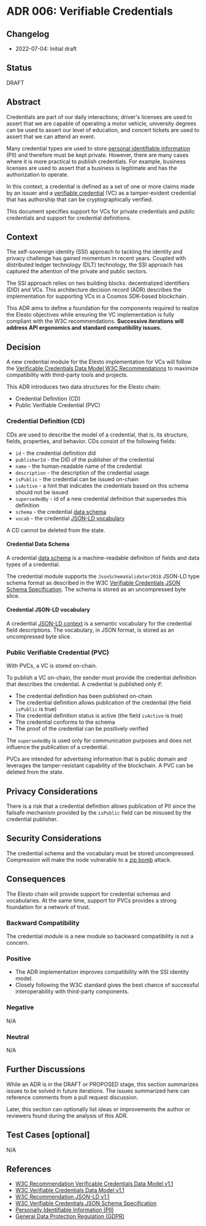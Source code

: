 # ADR 006: Verifiable Credentials

## Changelog

- 2022-07-04: Initial draft

## Status

DRAFT

## Abstract

Credentials are part of our daily interactions; driver's licenses are used to assert that we are capable of operating a motor vehicle, university degrees can be used to assert our level of education, and concert tickets are used to assert that we can attend an event.

Many credential types are used to store [personal identifiable information](https://en.wikipedia.org/wiki/Personal_data) (PII) and therefore must be kept private. However, there are many cases where it is more practical to publish credentials. For example, business licenses are used to assert that a business is legitimate and has the authorization to operate.

In this context, a credential is defined as a set of one or more claims made by an issuer and a [verifiable credential](https://www.w3.org/TR/2022/REC-vc-data-model-20220303/) (VC) as a tamper-evident credential that has authorship that can be cryptographically verified.

This document specifies support for VCs for private credentials and public credentials and support for credential definitions.

## Context

The self-sovereign identity (SSI) approach to tackling the identity and privacy challenge has gained momentum in recent years. Coupled with distributed ledger technology (DLT) technology, the SSI approach has captured the attention of the private and public sectors.

The SSI approach relies on two building blocks: decentralized identifiers (DID) and VCs. This architecture decision record (ADR) describes the implementation for supporting VCs in a Cosmos SDK-based blockchain.

This ADR aims to define a foundation for the components required to realize the Elesto objectives while ensuring the VC implementation is fully compliant with the W3C recommendations. **Successive iterations will address API ergonomics and standard compatibility issues.**

## Decision

A new credential module for the Elesto implementation for VCs will follow the [Verificable Credentials Data Model W3C Recommendations](https://www.w3.org/TR/2022/REC-vc-data-model-20220303/) to maximize compatibility with third-party tools and projects.

This ADR introduces two data structures for the Elesto chain:

- Credential Definition (CD)
- Public Verifiable Credential (PVC)

### Credential Definition (CD)

CDs are used to describe the model of a credential, that is, its structure, fields, properties, and behavior. CDs consist of the following fields:

- `id` - the credential definition did
- `publisherId` - the DID of the publisher of the credential
- `name` - the human-readable name of the credential 
- `description` - the description of the credential usage
- `isPublic` - the credential can be issued on-chain
- `isActive` - a hint that indicates the credentials based on this schema should not be issued
- `supersededBy` - id of a new credential definition that supersedes this definition 
- `schema` - the credential [data schema](#credential-schema) 
- `vocab` - the credential [JSON-LD vocabulary](#credential-json-ld-vocabulary)

A CD cannot be deleted from the state. 

#### Credential Data Schema

A credential [data schema](https://www.w3.org/TR/vc-data-model/#data-schemas) is a machine-readable definition of fields and data types of a credential. 

The credential module supports the `JsonSchemaValidator2018` JSON-LD type schema format as described in the W3C [Verifiable Credentials JSON Schema Specification](https://w3c-ccg.github.io/vc-json-schemas/v1/index.html). The schema is stored as an uncompressed byte slice.

#### Credential JSON-LD vocabulary

A credential [JSON-LD context](https://www.w3.org/TR/json-ld11/#the-context) is a semantic vocabulary for the credential field descriptions. The vocabulary, in JSON format, is stored as an uncompressed byte slice.
  
### Public Verifiable Credential (PVC)

With PVCs, a VC is stored on-chain. 

To publish a VC on-chain, the sender must provide the credential definition that describes the credential. A credential is published only if:

- The credential definition has been published on-chain
- The credential definition allows publication of the credential (the field `isPublic` is true)
- The credential definition status is active (the field `isActive` is true)
- The credential conforms to the schema
- The proof of the credential can be positively verified

The `supersededBy` is used only for communication purposes and does not influence the publication of a credential.
  
PVCs are intended for advertising information that is public domain and leverages the tamper-resistant capability of the blockchain. A PVC can be deleted from the state.

## Privacy Considerations

There is a risk that a credential definition allows publication of PII since the failsafe mechanism provided by the `isPublic` field can be misused by the credential publisher.   

## Security Considerations

The credential schema and the vocabulary must be stored uncompressed. Compression will make the node vulnerable to a [zip bomb](https://en.wikipedia.org/wiki/Zip_bomb) attack. 

## Consequences

The Elesto chain will provide support for credential schemas and vocabularies. At the same time, support for PVCs provides a strong foundation for a network of trust.
  
### Backward Compatibility

The credential module is a new module so backward compatibility is not a concern.

### Positive

- The ADR implementation improves compatibility with the SSI identity model.
- Closely following the W3C standard gives the best chance of successful interoperability with third-party components.

### Negative

N/A

### Neutral

N/A

## Further Discussions

While an ADR is in the DRAFT or PROPOSED stage, this section summarizes issues to be solved in future iterations. The issues summarized here can reference comments from a pull request discussion.

Later, this section can optionally list ideas or improvements the author or reviewers found during the analysis of this ADR.

## Test Cases [optional]

N/A

## References

- [W3C Recommendation Verificable Credentials Data Model v1.1](https://www.w3.org/TR/2022/REC-vc-data-model-20220303/)
- [W3C Verifiable Credentials Data Model v1.1](https://www.w3.org/TR/vc-data-model/#data-schemas)
- [W3C Recommendation JSON-LD v1.1](https://www.w3.org/TR/2020/REC-json-ld11-20200716/)
- [W3C Verifiable Credentials JSON Schema Specification](https://w3c-ccg.github.io/vc-json-schemas/v1/index.html)
- [Personally Identifiable Information (PII)](https://en.wikipedia.org/wiki/Personal_data)
- [General Data Protection Regulation (GDPR)](https://eur-lex.europa.eu/eli/reg/2016/679/oj)

